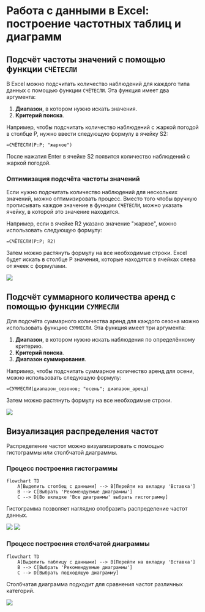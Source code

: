# Работа с данными в Excel: построение частотных таблиц и диаграмм

## Подсчёт частоты значений с помощью функции `СЧЁТЕСЛИ`

В Excel можно подсчитать количество наблюдений для каждого типа данных с помощью функции `СЧЁТЕСЛИ`. Эта функция имеет два аргумента:

1. **Диапазон**, в котором нужно искать значения.
2. **Критерий поиска**.

Например, чтобы подсчитать количество наблюдений с жаркой погодой в столбце P, нужно ввести следующую формулу в ячейку S2:

```excel
=СЧЁТЕСЛИ(P:P; "жаркое")
```

После нажатия Enter в ячейке S2 появится количество наблюдений с жаркой погодой.

### Оптимизация подсчёта частоты значений

Если нужно подсчитать количество наблюдений для нескольких значений, можно оптимизировать процесс. Вместо того чтобы вручную прописывать каждое значение в функции `СЧЁТЕСЛИ`, можно указать ячейку, в которой это значение находится.

Например, если в ячейке R2 указано значение "жаркое", можно использовать следующую формулу:

```excel
=СЧЁТЕСЛИ(P:P; R2)
```

Затем можно растянуть формулу на все необходимые строки. Excel будет искать в столбце P значения, которые находятся в ячейках слева от ячеек с формулами.

![](images/LEC_04_PART_05_P/000040s_top_8.jpg)

## Подсчёт суммарного количества аренд с помощью функции `СУММЕСЛИ`

Для подсчёта суммарного количества аренд для каждого сезона можно использовать функцию `СУММЕСЛИ`. Эта функция имеет три аргумента:

1. **Диапазон**, в котором нужно искать наблюдения по определённому критерию.
2. **Критерий поиска**.
3. **Диапазон суммирования**.

Например, чтобы подсчитать суммарное количество аренд для осени, можно использовать следующую формулу:

```excel
=СУММЕСЛИ(диапазон_сезонов; "осень"; диапазон_аренд)
```

Затем можно растянуть формулу на все необходимые строки.

![](images/LEC_04_PART_05_P/000488s_top_6.jpg)

## Визуализация распределения частот

Распределение частот можно визуализировать с помощью гистограммы или столбчатой диаграммы.

### Процесс построения гистограммы

```mermaid
flowchart TD
    A[Выделить столбец с данными] --> B[Перейти на вкладку 'Вставка']
    B --> C[Выбрать 'Рекомендуемые диаграммы']
    C --> D[Во вкладке 'Все диаграммы' выбрать гистограмму]
```

Гистограмма позволяет наглядно отобразить распределение частот данных.

![](images/LEC_04_PART_05_P/000528s_top_4.jpg)
![](images/LEC_04_PART_05_P/000538s_top_5.jpg)

### Процесс построения столбчатой диаграммы

```mermaid
flowchart TD
    A[Выделить таблицу с данными] --> B[Перейти на вкладку 'Вставка']
    B --> C[Выбрать 'Рекомендуемые диаграммы']
    C --> D[Выбрать подходящую диаграмму]
```

Столбчатая диаграмма подходит для сравнения частот различных категорий.

![](images/LEC_04_PART_05_P/000608s_top_2.jpg)